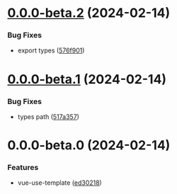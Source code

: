 

# [0.0.0-beta.2](https://github.com/hunterliu1003/vue-use-template/compare/0.0.0-beta.1...0.0.0-beta.2) (2024-02-14)


### Bug Fixes

* export types ([576f901](https://github.com/hunterliu1003/vue-use-template/commit/576f9013c86a2a1219d307687375b5bb5ed3571f))

# [0.0.0-beta.1](https://github.com/hunterliu1003/vue-use-template/compare/0.0.0-beta.0...0.0.0-beta.1) (2024-02-14)


### Bug Fixes

* types path ([517a357](https://github.com/hunterliu1003/vue-use-template/commit/517a35745a768e38ca2c596e84d98859db89a6d2))

# 0.0.0-beta.0 (2024-02-14)


### Features

* vue-use-template ([ed30218](https://github.com/hunterliu1003/vue-use-template/commit/ed30218450f2e741d255ff7cbc91be0cbee7bc07))
